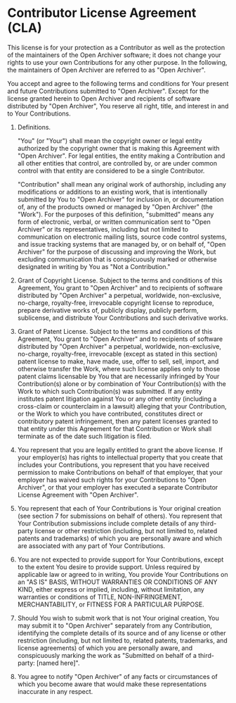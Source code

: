 # Contributor License Agreement (CLA)

This license is for your protection as a Contributor as well as the protection of the maintainers of the Open Archiver software; it does not change your rights to use your own Contributions for any other purpose. In the following, the maintainers of Open Archiver are referred to as "Open Archiver".

You accept and agree to the following terms and conditions for Your present and future Contributions submitted to "Open Archiver". Except for the license granted herein to Open Archiver and recipients of software distributed by "Open Archiver", You reserve all right, title, and interest in and to Your Contributions.

1. Definitions.

    "You" (or "Your") shall mean the copyright owner or legal entity authorized by the copyright owner that is making this Agreement with "Open Archiver". For legal entities, the entity making a Contribution and all other entities that control, are controlled by, or are under common control with that entity are considered to be a single Contributor.

    "Contribution" shall mean any original work of authorship, including any modifications or additions to an existing work, that is intentionally submitted by You to "Open Archiver" for inclusion in, or documentation of, any of the products owned or managed by "Open Archiver" (the "Work"). For the purposes of this definition, "submitted" means any form of electronic, verbal, or written communication sent to "Open Archiver" or its representatives, including but not limited to communication on electronic mailing lists, source code control systems, and issue tracking systems that are managed by, or on behalf of, "Open Archiver" for the purpose of discussing and improving the Work, but excluding communication that is conspicuously marked or otherwise designated in writing by You as "Not a Contribution."

2. Grant of Copyright License. Subject to the terms and conditions of this Agreement, You grant to "Open Archiver" and to recipients of software distributed by "Open Archiver" a perpetual, worldwide, non-exclusive, no-charge, royalty-free, irrevocable copyright license to reproduce, prepare derivative works of, publicly display, publicly perform, sublicense, and distribute Your Contributions and such derivative works.

3. Grant of Patent License. Subject to the terms and conditions of this Agreement, You grant to "Open Archiver" and to recipients of software distributed by "Open Archiver" a perpetual, worldwide, non-exclusive, no-charge, royalty-free, irrevocable (except as stated in this section) patent license to make, have made, use, offer to sell, sell, import, and otherwise transfer the Work, where such license applies only to those patent claims licensable by You that are necessarily infringed by Your Contribution(s) alone or by combination of Your Contribution(s) with the Work to which such Contribution(s) was submitted. If any entity institutes patent litigation against You or any other entity (including a cross-claim or counterclaim in a lawsuit) alleging that your Contribution, or the Work to which you have contributed, constitutes direct or contributory patent infringement, then any patent licenses granted to that entity under this Agreement for that Contribution or Work shall terminate as of the date such litigation is filed.

4. You represent that you are legally entitled to grant the above license. If your employer(s) has rights to intellectual property that you create that includes your Contributions, you represent that you have received permission to make Contributions on behalf of that employer, that your employer has waived such rights for your Contributions to "Open Archiver", or that your employer has executed a separate Contributor License Agreement with "Open Archiver".

5. You represent that each of Your Contributions is Your original creation (see section 7 for submissions on behalf of others). You represent that Your Contribution submissions include complete details of any third-party license or other restriction (including, but not limited to, related patents and trademarks) of which you are personally aware and which are associated with any part of Your Contributions.

6. You are not expected to provide support for Your Contributions, except to the extent You desire to provide support. Unless required by applicable law or agreed to in writing, You provide Your Contributions on an "AS IS" BASIS, WITHOUT WARRANTIES OR CONDITIONS OF ANY KIND, either express or implied, including, without limitation, any warranties or conditions of TITLE, NON-INFRINGEMENT, MERCHANTABILITY, or FITNESS FOR A PARTICULAR PURPOSE.

7. Should You wish to submit work that is not Your original creation, You may submit it to "Open Archiver" separately from any Contribution, identifying the complete details of its source and of any license or other restriction (including, but not limited to, related patents, trademarks, and license agreements) of which you are personally aware, and conspicuously marking the work as "Submitted on behalf of a third-party: [named here]".

8. You agree to notify "Open Archiver" of any facts or circumstances of which you become aware that would make these representations inaccurate in any respect.
